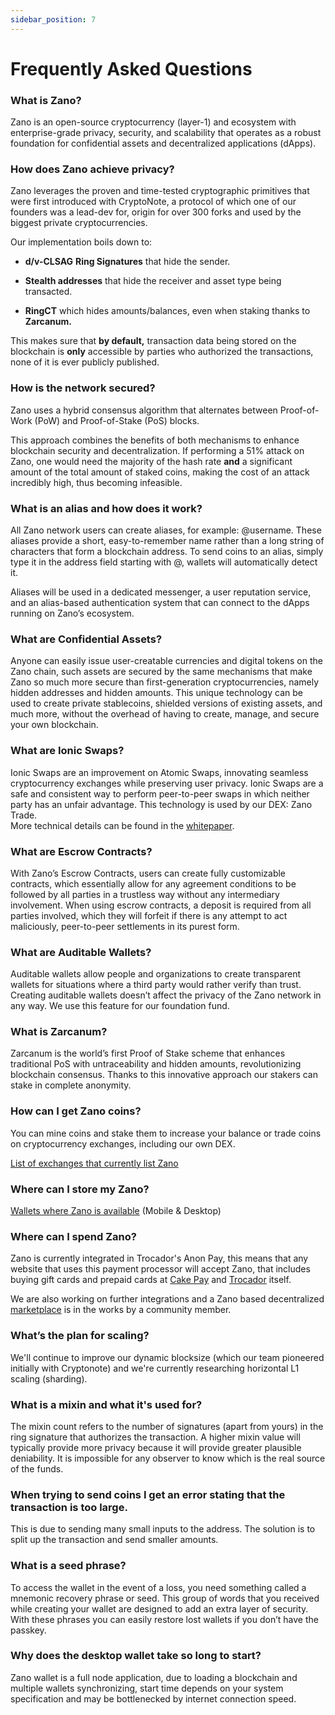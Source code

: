 ```yaml
---
sidebar_position: 7
---
```


# Frequently Asked Questions

### **What is Zano?[​](https://docs.zano.org/docs/learn/frequently-asked-questions/#what-is-zano)**

Zano is an open-source cryptocurrency (layer-1) and ecosystem with enterprise-grade privacy, security, and scalability that operates as a robust foundation for confidential assets and decentralized applications (dApps).

### **How does Zano achieve privacy?**

Zano leverages the proven and time-tested cryptographic primitives that were first introduced with CryptoNote, a protocol of which one of our founders was a lead-dev for, origin for over 300 forks and used by the biggest private cryptocurrencies.

Our implementation boils down to:

- &#x20;**d/v-CLSAG** **Ring Signatures** that hide the sender.

- **Stealth addresses** that hide the receiver and asset type being transacted.

- **RingCT** which hides amounts/balances, even when staking thanks to **Zarcanum.**

This makes sure that **by default,** transaction data being stored on the blockchain is **only** accessible by parties who authorized the transactions, none of it is ever publicly published.

### **How is the network secured?[​](https://docs.zano.org/docs/learn/frequently-asked-questions/#what-consensus-mechanism-is-used)**

Zano uses a hybrid consensus algorithm that alternates between Proof-of-Work (PoW) and Proof-of-Stake (PoS) blocks.

This approach combines the benefits of both mechanisms to enhance blockchain security and decentralization. If performing a 51% attack on Zano, one would need the majority of the hash rate **and** a significant amount of the total amount of staked coins, making the cost of an attack incredibly high, thus becoming infeasible.

### **What is an alias and how does it work?[​](https://docs.zano.org/docs/learn/frequently-asked-questions/#what-is-alias-and-how-does-it-work)**

All Zano network users can create aliases, for example: @username. These aliases provide a short, easy-to-remember name rather than a long string of characters that form a blockchain address. To send coins to an alias, simply type it in the address field starting with @, wallets will automatically detect it.

Aliases will be used in a dedicated messenger, a user reputation service, and an alias-based authentication system that can connect to the dApps running on Zano’s ecosystem.

### **What are Confidential Assets?[​](https://docs.zano.org/docs/learn/frequently-asked-questions/#what-is-alias-and-how-does-it-work)**

Anyone can easily issue user-creatable currencies and digital tokens on the Zano chain, such assets are secured by the same mechanisms that make Zano so much more secure than first-generation cryptocurrencies, namely hidden addresses and hidden amounts. This unique technology can be used to create private stablecoins, shielded versions of existing assets, and much more, without the overhead of having to create, manage, and secure your own blockchain.

### **What are Ionic Swaps?**

Ionic Swaps are an improvement on Atomic Swaps, innovating seamless cryptocurrency exchanges while preserving user privacy. Ionic Swaps are a safe and consistent way to perform peer-to-peer swaps in which neither party has an unfair advantage. This technology is used by our DEX: Zano Trade.\
More technical details can be found in the [whitepaper](https://github.com/hyle-team/docs/blob/master/zano/Zano_tokenization_platform.pdf).

### **What are Escrow Contracts?[​](https://docs.zano.org/docs/learn/frequently-asked-questions/#what-is-escrow-contracts)**

With Zano’s Escrow Contracts, users can create fully customizable contracts, which essentially allow for any agreement conditions to be followed by all parties in a trustless way without any intermediary involvement. When using escrow contracts, a deposit is required from all parties involved, which they will forfeit if there is any attempt to act maliciously, peer-to-peer settlements in its purest form.

### **What are Auditable Wallets?**

Auditable wallets allow people and organizations to create transparent wallets for situations where a third party would rather verify than trust. Creating auditable wallets doesn’t affect the privacy of the Zano network in any way. We use this feature for our foundation fund.

### **What is Zarcanum?**

Zarcanum is the world’s first Proof of Stake scheme that enhances traditional PoS with untraceability and hidden amounts, revolutionizing blockchain consensus. Thanks to this innovative approach our stakers can stake in complete anonymity.

### **How can I get Zano coins?[​](https://docs.zano.org/docs/learn/frequently-asked-questions/#how-can-i-get-zano-coins)**

You can mine coins and stake them to increase your balance or trade coins on cryptocurrency exchanges, including our own DEX.

[List of exchanges that currently list Zano](https://zano.org/community/exchanges)

### **Where can I store my Zano?**

[Wallets where Zano is available](https://zano.org/downloads) (Mobile & Desktop)

### **Where can I spend Zano?**

Zano is currently integrated in Trocador's Anon Pay, this means that any website that uses this payment processor will accept Zano, that includes buying gift cards and prepaid cards at [Cake Pay](https://buy.cakepay.com) and [Trocador](https://trocador.app/es/prepaidcards/) itself.

We are also working on further integrations and a Zano based decentralized [marketplace](https://zanobazaar.com) is in the works by a community member.

### **What’s the plan for scaling?**

We'll continue to improve our dynamic blocksize (which our team pioneered initially with Cryptonote) and we're currently researching horizontal L1 scaling (sharding).

### **What is a mixin and what it's used for?[​](https://docs.zano.org/docs/learn/frequently-asked-questions/#what-is-mixin-and-what-its-used-for)**

The mixin count refers to the number of signatures (apart from yours) in the ring signature that authorizes the transaction. A higher mixin value will typically provide more privacy because it will provide greater plausible deniability. It is impossible for any observer to know which is the real source of the funds.

### **When trying to send coins I get an error stating that the transaction is too large.[​](https://docs.zano.org/docs/learn/frequently-asked-questions/#when-trying-to-send-coins-i-get-an-error-stating-that-transaction-is-too-large)**

This is due to sending many small inputs to the address. The solution is to split up the transaction and send smaller amounts.

### **What is a seed phrase?[​](https://docs.zano.org/docs/learn/frequently-asked-questions/#what-is-a-seed-phrase)**

To access the wallet in the event of a loss, you need something called a mnemonic recovery phrase or seed. This group of words that you received while creating your wallet are designed to add an extra layer of security. With these phrases you can easily restore lost wallets if you don’t have the passkey.

### **Why does the desktop wallet take so long to start?[​](https://docs.zano.org/docs/learn/frequently-asked-questions/#why-application-starting-time-takes-so-long)**

Zano wallet is a full node application, due to loading a blockchain and multiple wallets synchronizing, start time depends on your system specification and may be bottlenecked by internet connection speed.
